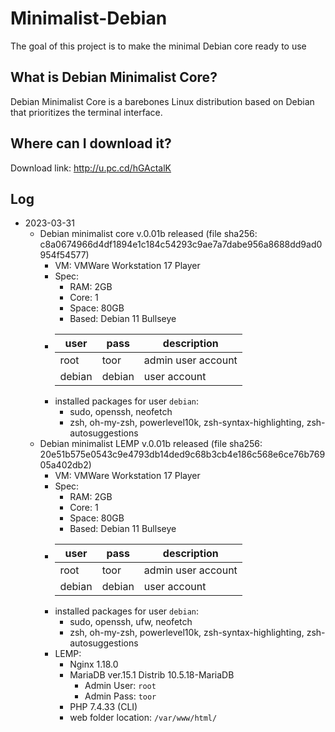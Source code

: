 # Minimalist-Debian
The goal of this project is to make the minimal Debian core ready to use

## What is Debian Minimalist Core?
Debian Minimalist Core is a barebones Linux distribution based on Debian that prioritizes the terminal interface.

## Where can I download it?
Download link: http://u.pc.cd/hGActalK 

## Log
* 2023-03-31
  * Debian minimalist core v.0.01b released (file sha256: c8a0674966d4df1894e1c184c54293c9ae7a7dabe956a8688dd9ad0954f54577)
    * VM: VMWare Workstation 17 Player
    * Spec:
      * RAM: 2GB
      * Core: 1
      * Space: 80GB 
      * Based: Debian 11 Bullseye
    * | user | pass | description |
      |------|------|-------------|
      | root | toor | admin user account |
      | debian | debian | user account |
    * installed packages for user `debian`:
      * sudo, openssh, neofetch
      * zsh, oh-my-zsh, powerlevel10k, zsh-syntax-highlighting, zsh-autosuggestions
  * Debian minimalist LEMP v.0.01b released (file sha256: 20e51b575e0543c9e4793db14ded9c68b3cb4e186c568e6ce76b76905a402db2)
    * VM: VMWare Workstation 17 Player
    * Spec:
      * RAM: 2GB
      * Core: 1
      * Space: 80GB 
      * Based: Debian 11 Bullseye
    * | user | pass | description |
      |------|------|-------------|
      | root | toor | admin user account |
      | debian | debian | user account |
    * installed packages for user `debian`:
      * sudo, openssh, ufw, neofetch
      * zsh, oh-my-zsh, powerlevel10k, zsh-syntax-highlighting, zsh-autosuggestions
    * LEMP:
      * Nginx 1.18.0
      * MariaDB ver.15.1 Distrib 10.5.18-MariaDB
        * Admin User: `root`
        * Admin Pass: `toor`
      * PHP 7.4.33 (CLI)
      * web folder location: `/var/www/html/`
